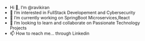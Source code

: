 - Hi 👋, I’m @ravikiran
- 👀 I’m interested in FullStack Developement and Cybersecurity
- 🌱 I’m currently working on  SpringBoot Microservices,React
- 💞️ I’m looking to learn and collaborate on Passionate Technology Projects
- 📫 How to reach me... through Linkedin

<!---
ravikiranx5/ravikiranx5 is a ✨ special ✨ repository because its `README.md` (this file) appears on your GitHub profile.
You can click the Preview link to take a look at your changes.
--->
